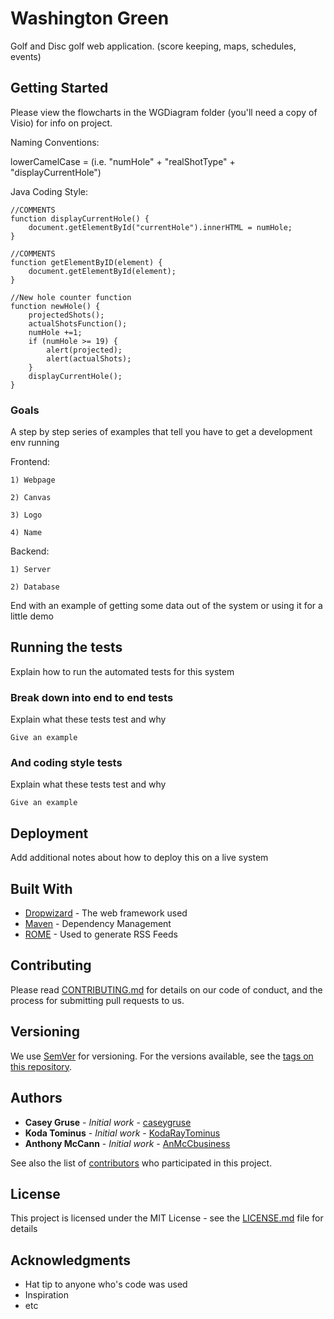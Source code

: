 # Washington Green

Golf and Disc golf web application. (score keeping, maps, schedules, events)

## Getting Started

Please view the flowcharts in the WGDiagram folder (you'll need a copy of Visio) for info on project.

Naming Conventions: 

  lowerCamelCase = (i.e. "numHole" + "realShotType" + "displayCurrentHole")

Java Coding Style:

```
//COMMENTS
function displayCurrentHole() {
    document.getElementById("currentHole").innerHTML = numHole;
}

//COMMENTS
function getElementByID(element) {
    document.getElementById(element);
}

//New hole counter function
function newHole() {
    projectedShots();
    actualShotsFunction();
    numHole +=1; 
    if (numHole >= 19) {
        alert(projected);
        alert(actualShots);
    }   
    displayCurrentHole();  
}
```

### Goals

A step by step series of examples that tell you have to get a development env running

Frontend:

```
1) Webpage

2) Canvas

3) Logo

4) Name
```

Backend:

```
1) Server

2) Database
```

End with an example of getting some data out of the system or using it for a little demo

## Running the tests

Explain how to run the automated tests for this system

### Break down into end to end tests

Explain what these tests test and why

```
Give an example
```

### And coding style tests

Explain what these tests test and why

```
Give an example
```

## Deployment

Add additional notes about how to deploy this on a live system

## Built With

* [Dropwizard](http://www.dropwizard.io/1.0.2/docs/) - The web framework used
* [Maven](https://maven.apache.org/) - Dependency Management
* [ROME](https://rometools.github.io/rome/) - Used to generate RSS Feeds

## Contributing

Please read [CONTRIBUTING.md](https://gist.github.com/PurpleBooth/b24679402957c63ec426) for details on our code of conduct, and the process for submitting pull requests to us.

## Versioning

We use [SemVer](http://semver.org/) for versioning. For the versions available, see the [tags on this repository](https://github.com/your/project/tags). 

## Authors

* **Casey Gruse** - *Initial work* - [caseygruse](https://github.com/caseygruse)
* **Koda Tominus** - *Initial work* - [KodaRayTominus](https://github.com/KodaRayTominus)
* **Anthony McCann** - *Initial work* - [AnMcCbusiness](https://github.com/AnMcCbusiness)

See also the list of [contributors](https://github.com/KodaRayTominus/WashingtonGreen/graphs/contributors) who participated in this project.

## License

This project is licensed under the MIT License - see the [LICENSE.md](LICENSE.md) file for details

## Acknowledgments

* Hat tip to anyone who's code was used
* Inspiration
* etc
